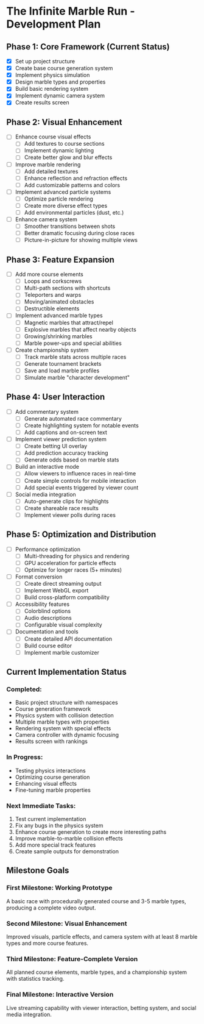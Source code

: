 # The Infinite Marble Run - Development Plan

## Phase 1: Core Framework (Current Status)
- [x] Set up project structure
- [x] Create base course generation system
- [x] Implement physics simulation
- [x] Design marble types and properties
- [x] Build basic rendering system
- [x] Implement dynamic camera system
- [x] Create results screen

## Phase 2: Visual Enhancement
- [ ] Enhance course visual effects
  - [ ] Add textures to course sections
  - [ ] Implement dynamic lighting
  - [ ] Create better glow and blur effects
- [ ] Improve marble rendering
  - [ ] Add detailed textures
  - [ ] Enhance reflection and refraction effects
  - [ ] Add customizable patterns and colors
- [ ] Implement advanced particle systems
  - [ ] Optimize particle rendering
  - [ ] Create more diverse effect types
  - [ ] Add environmental particles (dust, etc.)
- [ ] Enhance camera system
  - [ ] Smoother transitions between shots
  - [ ] Better dramatic focusing during close races
  - [ ] Picture-in-picture for showing multiple views

## Phase 3: Feature Expansion
- [ ] Add more course elements
  - [ ] Loops and corkscrews
  - [ ] Multi-path sections with shortcuts
  - [ ] Teleporters and warps
  - [ ] Moving/animated obstacles
  - [ ] Destructible elements
- [ ] Implement advanced marble types
  - [ ] Magnetic marbles that attract/repel
  - [ ] Explosive marbles that affect nearby objects
  - [ ] Growing/shrinking marbles
  - [ ] Marble power-ups and special abilities
- [ ] Create championship system
  - [ ] Track marble stats across multiple races
  - [ ] Generate tournament brackets
  - [ ] Save and load marble profiles
  - [ ] Simulate marble "character development"

## Phase 4: User Interaction
- [ ] Add commentary system
  - [ ] Generate automated race commentary
  - [ ] Create highlighting system for notable events
  - [ ] Add captions and on-screen text
- [ ] Implement viewer prediction system
  - [ ] Create betting UI overlay
  - [ ] Add prediction accuracy tracking
  - [ ] Generate odds based on marble stats
- [ ] Build an interactive mode
  - [ ] Allow viewers to influence races in real-time
  - [ ] Create simple controls for mobile interaction
  - [ ] Add special events triggered by viewer count
- [ ] Social media integration
  - [ ] Auto-generate clips for highlights
  - [ ] Create shareable race results
  - [ ] Implement viewer polls during races

## Phase 5: Optimization and Distribution
- [ ] Performance optimization
  - [ ] Multi-threading for physics and rendering
  - [ ] GPU acceleration for particle effects
  - [ ] Optimize for longer races (5+ minutes)
- [ ] Format conversion
  - [ ] Create direct streaming output
  - [ ] Implement WebGL export
  - [ ] Build cross-platform compatibility
- [ ] Accessibility features
  - [ ] Colorblind options
  - [ ] Audio descriptions
  - [ ] Configurable visual complexity
- [ ] Documentation and tools
  - [ ] Create detailed API documentation
  - [ ] Build course editor
  - [ ] Implement marble customizer

## Current Implementation Status

### Completed:
- Basic project structure with namespaces
- Course generation framework
- Physics system with collision detection
- Multiple marble types with properties
- Rendering system with special effects
- Camera controller with dynamic focusing
- Results screen with rankings

### In Progress:
- Testing physics interactions
- Optimizing course generation
- Enhancing visual effects
- Fine-tuning marble properties

### Next Immediate Tasks:
1. Test current implementation
2. Fix any bugs in the physics system
3. Enhance course generation to create more interesting paths
4. Improve marble-to-marble collision effects
5. Add more special track features
6. Create sample outputs for demonstration

## Milestone Goals

### First Milestone: Working Prototype
A basic race with procedurally generated course and 3-5 marble types, producing a complete video output.

### Second Milestone: Visual Enhancement
Improved visuals, particle effects, and camera system with at least 8 marble types and more course features.

### Third Milestone: Feature-Complete Version
All planned course elements, marble types, and a championship system with statistics tracking.

### Final Milestone: Interactive Version
Live streaming capability with viewer interaction, betting system, and social media integration.
